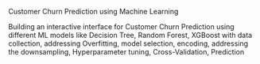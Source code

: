 Customer Churn Prediction using Machine Learning

Building an interactive interface for Customer Churn Prediction using different ML models like Decision Tree, Random Forest, XGBoost with data collection, addressing Overfitting, model selection, encoding, addressing the downsampling, Hyperparameter tuning, Cross-Validation, Prediction
